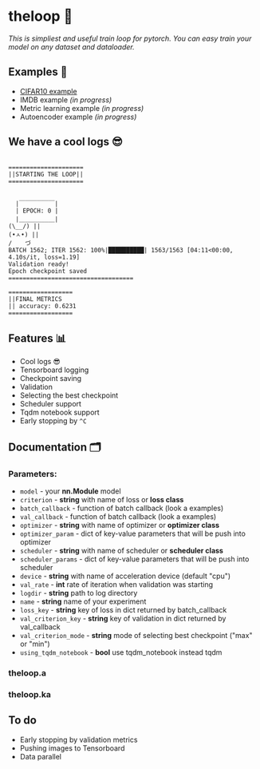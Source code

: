 # theloop 🔄
*This is simpliest and useful train loop for pytorch. You can easy train your model on any dataset and dataloader.*


## Examples 🔬
* [CIFAR10 example](https://github.com/alxmamaev/theloop/blob/master/examples/cifar10.ipynb)
* IMDB example *(in progress)*
* Metric learning example *(in progress)*
* Autoencoder example *(in progress)*

## We have a cool logs 😎
```

=====================
||STARTING THE LOOP||
=====================


  |￣￣￣￣￣￣|
  | EPOCH: 0 |
  |＿＿＿＿＿＿|
(\__/) || 
(•ㅅ•) || 
/ 　 づ
BATCH 1562; ITER 1562: 100%|██████████| 1563/1563 [04:11<00:00,  4.10s/it, loss=1.19]
Validation ready!
Epoch checkpoint saved
===================================

==================
||FINAL METRICS
|| accuracy: 0.6231
==================
```

## Features 📊
* Cool logs 😎
* Tensorboard logging
* Checkpoint saving
* Validation
* Selecting the best checkpoint
* Scheduler support
* Tqdm notebook support
* Early stopping by `^C`


## Documentation 🗂
### Parameters: 
* `model` - your **nn.Module** model
* `criterion` - **string** with name of loss or **loss class**
* `batch_callback` - function of batch callback (look a examples)
* `val_callback` - function of batch callback (look a examples)
* `optimizer` - **string** with name of optimizer or **optimizer class**
* `optimizer_param` - dict of key-value parameters that will be push into optimizer
* `scheduler` - **string** with name of scheduler or **scheduler class**
* `scheduler_params` - dict of key-value parameters that will be push into scheduler
* `device` - **string** with name of acceleration device (default "cpu")
* `val_rate` - **int** rate of iteration when validation was starting
* `logdir` - **string** path to log directory
* `name` - **string** name of your experiment
* `loss_key` - **string** key of loss in dict returned by batch_callback 
* `val_criterion_key` - **string** key of validation in dict returned by val_callback 
* `val_criterion_mode` - **string** mode of selecting best checkpoint ("max" or "min")
* `using_tqdm_notebook` - **bool** use tqdm_notebook instead tqdm 

### theloop.a

### theloop.ka

## To do
* Early stopping by validation metrics
* Pushing images to Tensorboard
* Data parallel
